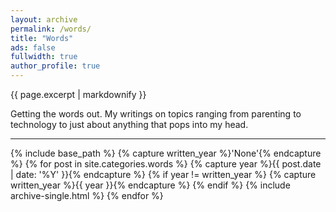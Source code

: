 ```yaml
---
layout: archive
permalink: /words/
title: "Words"
ads: false
fullwidth: true
author_profile: true
---
```


{{ page.excerpt | markdownify }}

Getting the words out. My writings on topics ranging from parenting to technology to just about anything that pops into my head.

---

<div class="grid__wrapper">
{% include base_path %}
{% capture written_year %}'None'{% endcapture %}
{% for post in site.categories.words %}
  {% capture year %}{{ post.date | date: '%Y' }}{% endcapture %}
  {% if year != written_year %}
    {% capture written_year %}{{ year }}{% endcapture %}
  {% endif %}
  {% include archive-single.html %}
{% endfor %}
</div>
